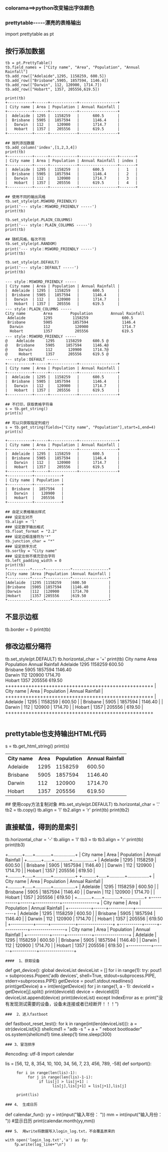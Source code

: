 ### 	colorama==>python改变输出字体颜色

###  prettytable-----漂亮的表格输出
import prettytable as pt

## 按行添加数据
```
tb = pt.PrettyTable()
tb.field_names = ["City name", "Area", "Population", "Annual Rainfall"]
tb.add_row(["Adelaide",1295, 1158259, 600.5])
tb.add_row(["Brisbane",5905, 1857594, 1146.4])
tb.add_row(["Darwin", 112, 120900, 1714.7])
tb.add_row(["Hobart", 1357, 205556,619.5])

print(tb)
+-----------+------+------------+-----------------+
| City name | Area | Population | Annual Rainfall |
+-----------+------+------------+-----------------+
|  Adelaide | 1295 |  1158259   |      600.5      |
|  Brisbane | 5905 |  1857594   |      1146.4     |
|   Darwin  | 112  |   120900   |      1714.7     |
|   Hobart  | 1357 |   205556   |      619.5      |
+-----------+------+------------+-----------------+
```

```
## 按列添加数据
tb.add_column('index',[1,2,3,4])
print(tb)
+-----------+------+------------+-----------------+-------+
| City name | Area | Population | Annual Rainfall | index |
+-----------+------+------------+-----------------+-------+
|  Adelaide | 1295 |  1158259   |      600.5      |   1   |
|  Brisbane | 5905 |  1857594   |      1146.4     |   2   |
|   Darwin  | 112  |   120900   |      1714.7     |   3   |
|   Hobart  | 1357 |   205556   |      619.5      |   4   |
+-----------+------+------------+-----------------+-------+
```
```
## 使用不同的输出风格
tb.set_style(pt.MSWORD_FRIENDLY)
print('--- style：MSWORD_FRIENDLY -----')
print(tb)

tb.set_style(pt.PLAIN_COLUMNS)
print('--- style：PLAIN_COLUMNS -----')
print(tb)

## 随机风格，每次不同
tb.set_style(pt.RANDOM)
print('--- style：MSWORD_FRIENDLY -----')
print(tb)

tb.set_style(pt.DEFAULT)
print('--- style：DEFAULT -----')
print(tb)

--- style：MSWORD_FRIENDLY -----
| City name | Area | Population | Annual Rainfall |
|  Adelaide | 1295 |  1158259   |      600.5      |
|  Brisbane | 5905 |  1857594   |      1146.4     |
|   Darwin  | 112  |   120900   |      1714.7     |
|   Hobart  | 1357 |   205556   |      619.5      |
--- style：PLAIN_COLUMNS -----
City name        Area        Population        Annual Rainfall        
 Adelaide        1295         1158259               600.5             
 Brisbane        5905         1857594               1146.4            
  Darwin         112           120900               1714.7            
  Hobart         1357          205556               619.5             
--- style：MSWORD_FRIENDLY -----
@    Adelaide     1295     1158259     600.5 @
@    Brisbane     5905     1857594     1146.4@
@     Darwin      112       120900     1714.7@
@     Hobart      1357      205556     619.5 @
--- style：DEFAULT -----
+-----------+------+------------+-----------------+
| City name | Area | Population | Annual Rainfall |
+-----------+------+------------+-----------------+
|  Adelaide | 1295 |  1158259   |      600.5      |
|  Brisbane | 5905 |  1857594   |      1146.4     |
|   Darwin  | 112  |   120900   |      1714.7     |
|   Hobart  | 1357 |   205556   |      619.5      |
+-----------+------+------------+-----------------+

```
```
## 不打印，获取表格字符串
s = tb.get_string()
print(s)

## 可以只获取指定列或行
s = tb.get_string(fields=["City name", "Population"],start=1,end=4)
print(s)

+-----------+------+------------+-----------------+
| City name | Area | Population | Annual Rainfall |
+-----------+------+------------+-----------------+
|  Adelaide | 1295 |  1158259   |      600.5      |
|  Brisbane | 5905 |  1857594   |      1146.4     |
|   Darwin  | 112  |   120900   |      1714.7     |
|   Hobart  | 1357 |   205556   |      619.5      |
+-----------+------+------------+-----------------+
+-----------+------------+
| City name | Population |
+-----------+------------+
|  Brisbane |  1857594   |
|   Darwin  |   120900   |
|   Hobart  |   205556   |
+-----------+------------+
```
```
## 自定义表格输出样式
### 设定左对齐
tb.align = 'l'
### 设定数字输出格式
tb.float_format = "2.2"
### 设定边框连接符为'*"
tb.junction_char = "*"
### 设定排序方式
tb.sortby = "City name"
### 设定左侧不填充空白字符
tb.left_padding_width = 0
print(tb)
*----------*-----*-----------*----------------*
|City name |Area |Population |Annual Rainfall |
*----------*-----*-----------*----------------*
|Adelaide  |1295 |1158259    |600.50          |
|Brisbane  |5905 |1857594    |1146.40         |
|Darwin    |112  |120900     |1714.70         |
|Hobart    |1357 |205556     |619.50          |
*----------*-----*-----------*----------------*
```
## 不显示边框
tb.border = 0
print(tb)

## 修改边框分隔符
tb.set_style(pt.DEFAULT)
tb.horizontal_char = '+'
print(tb)
City name Area Population Annual Rainfall 
Adelaide  1295 1158259    600.50          
Brisbane  5905 1857594    1146.40         
Darwin    112  120900     1714.70         
Hobart    1357 205556     619.50          
+++++++++++++++++++++++++++++++++++++++++++++++++++
| City name | Area | Population | Annual Rainfall |
+++++++++++++++++++++++++++++++++++++++++++++++++++
| Adelaide  | 1295 | 1158259    | 600.50          |
| Brisbane  | 5905 | 1857594    | 1146.40         |
| Darwin    | 112  | 120900     | 1714.70         |
| Hobart    | 1357 | 205556     | 619.50          |
+++++++++++++++++++++++++++++++++++++++++++++++++++
```

```
## prettytable也支持输出HTML代码
s = tb.get_html_string()
print(s)
<table>
    <tr>
        <th>City name</th>
        <th>Area</th>
        <th>Population</th>
        <th>Annual Rainfall</th>
    </tr>
    <tr>
        <td>Adelaide</td>
        <td>1295</td>
        <td>1158259</td>
        <td>600.50</td>
    </tr>
    <tr>
        <td>Brisbane</td>
        <td>5905</td>
        <td>1857594</td>
        <td>1146.40</td>
    </tr>
    <tr>
        <td>Darwin</td>
        <td>112</td>
        <td>120900</td>
        <td>1714.70</td>
    </tr>
    <tr>
        <td>Hobart</td>
        <td>1357</td>
        <td>205556</td>
        <td>619.50</td>
    </tr>
</table>
## 使用copy方法复制对象
#tb.set_style(pt.DEFAULT)
tb.horizontal_char = '.'
tb2 = tb.copy()
tb.align  = 'l'
tb2.align = 'r'
print(tb)
print(tb2)

## 直接赋值，得到的是索引
tb.horizontal_char = '-'
tb.aliign = 'l'
tb3 = tb
tb3.align = 'r'
print(tb)
print(tb3)

+...........+......+............+.................+
| City name | Area | Population | Annual Rainfall |
+...........+......+............+.................+
| Adelaide  | 1295 | 1158259    | 600.50          |
| Brisbane  | 5905 | 1857594    | 1146.40         |
| Darwin    | 112  | 120900     | 1714.70         |
| Hobart    | 1357 | 205556     | 619.50          |
+...........+......+............+.................+
+...........+......+............+.................+
| City name | Area | Population | Annual Rainfall |
+...........+......+............+.................+
|  Adelaide | 1295 |    1158259 |          600.50 |
|  Brisbane | 5905 |    1857594 |         1146.40 |
|    Darwin |  112 |     120900 |         1714.70 |
|    Hobart | 1357 |     205556 |          619.50 |
+...........+......+............+.................+
+-----------+------+------------+-----------------+
| City name | Area | Population | Annual Rainfall |
+-----------+------+------------+-----------------+
|  Adelaide | 1295 |    1158259 |          600.50 |
|  Brisbane | 5905 |    1857594 |         1146.40 |
|    Darwin |  112 |     120900 |         1714.70 |
|    Hobart | 1357 |     205556 |          619.50 |
+-----------+------+------------+-----------------+
+-----------+------+------------+-----------------+
| City name | Area | Population | Annual Rainfall |
+-----------+------+------------+-----------------+
|  Adelaide | 1295 |    1158259 |          600.50 |
|  Brisbane | 5905 |    1857594 |         1146.40 |
|    Darwin |  112 |     120900 |         1714.70 |
|    Hobart | 1357 |     205556 |          619.50 |
+-----------+------+------------+-----------------+
```
####  1、获取设备

```
def get_device():
    global deviceList
    deviceList = []
    for i in range(1):
        try:
            pout1 = subprocess.Popen('adb devices', shell=True, stdout=subprocess.PIPE, stderr=subprocess.PIPE)
            getDevice = pout1.stdout.readlines()
            print(getDevice)
            a = int(len(getDevice))
            for j in range(1, a - 1):
                deviceId = getDevice[j].split()
                print(deviceId)
                device = deviceId[0]
                deviceList.append(device)
            print(deviceList)
        except IndexError as e:
            print("没有发现测试需要的设备，设备未连接或者已经断开！！！")
```            
###  2、进入fastboot
```
def fastboot_reset_test():
    for k in range(int(len(deviceList))):
        a = str(deviceList[k])
        shellcmd1 = "adb -s " + a + " reboot bootloader"
        os.system(shellcmd1)
        time.sleep(1)
    time.sleep(300)           
```
### 3、冒泡排序
```
#encoding: utf-8
import calendar
 
lis = [56, 12, 8, 354, 10, 100, 34, 56, 7, 23, 456, 789, -58]
def sortport():

         for i in range(len(lis)-1):
              for j in range(len(lis)-1-i):
                   if lis[j] > lis[j+1] :
                         lis[j],lis[j+1] = lis[j+1],lis[j]

         print(lis)
```
### 4、 生成日历
```
def calendar_fun():
     yy = int(input("输入年份： "))
     mm = int(input("输入月份： "))
     #显示日历
     print(calendar.month(yy,mm))
```
### 5、 用write将数据写入login_log.txt，不会覆盖原来的
```
    with open('login_log.txt','a') as fp:
        fp.write(log_line+"\n")
```
